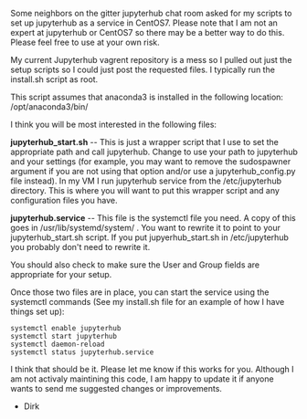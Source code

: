 Some neighbors on the gitter jupyterhub chat room asked for my scripts to set up jupyterhub as a service in CentOS7. Please note that I am not an expert at jupyterhub or CentOS7 so there may be a better way to do this. Please feel free to use at your own risk.   

My current Jupyterhub vagrent repository is a mess so I pulled out just the setup scripts so I could just post the requested files. I typically run the install.sh script as root.

This script assumes that anaconda3 is installed in the following location:
/opt/anaconda3/bin/

I think you will be most interested in the following files:

**jupyterhub_start.sh** -- This is just a wrapper script that I use to set the appropriate path and call jupyterhub. Change to use your path to jupyterhub and your settings (for example, you may want to remove the sudospawner argument if you are not using that option and/or use a jupyterhub_config.py file instead). In my VM I run jupyterhub service from the /etc/jupyterhub directory. This is where you will want to put this wrapper script and any configuration files you have.  

**jupyterhub.service** -- This file is the systemctl file you need. A copy of this goes in  /usr/lib/systemd/system/ .  You want to rewrite it to point to your jupyterhub_start.sh script. If you put jupyerhub_start.sh in /etc/jupyterhub you probably don't need to rewrite it.

You should also check to make sure the User and Group fields are appropriate for your setup.

Once those two files are in place, you can start the service using the systemctl commands (See my install.sh file for an example of how I have things set up):

```
systemctl enable jupyterhub
systemctl start jupyterhub
systemctl daemon-reload
systemctl status jupyterhub.service
```

I think that should be it. Please let me know if this works for you.  Although I am not activaly maintining this code, I am happy to update it if anyone wants to send me suggested changes or improvements.  

- Dirk

